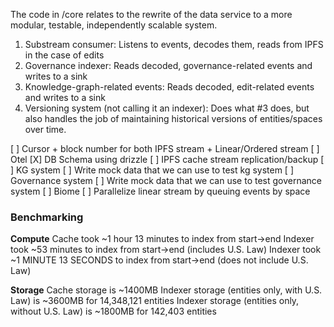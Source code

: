 The code in /core relates to the rewrite of the data service to a more modular, testable, independently scalable system.

1. Substream consumer: Listens to events, decodes them, reads from IPFS in the case of edits
2. Governance indexer: Reads decoded, governance-related events and writes to a sink
3. Knowledge-graph-related events: Reads decoded, edit-related events and writes to a sink
4. Versioning system (not calling it an indexer): Does what #3 does, but also handles the job of maintaining historical versions of entities/spaces over time.

[ ] Cursor + block number for both IPFS stream + Linear/Ordered stream
[ ] Otel
[X] DB Schema using drizzle
[ ] IPFS cache stream replication/backup
[ ] KG system
[ ] Write mock data that we can use to test kg system
[ ] Governance system
[ ] Write mock data that we can use to test governance system
[ ] Biome
[ ] Parallelize linear stream by queuing events by space

### Benchmarking

**Compute**
Cache took ~1 hour 13 minutes to index from start->end
Indexer took ~53 minutes to index from start->end (includes U.S. Law)
Indexer took ~1 MINUTE 13 SECONDS to index from start->end (does not include U.S. Law)

**Storage**
Cache storage is ~1400MB
Indexer storage (entities only, with U.S. Law) is ~3600MB for 14,348,121 entities
Indexer storage (entities only, without U.S. Law) is ~1800MB for 142,403 entities
